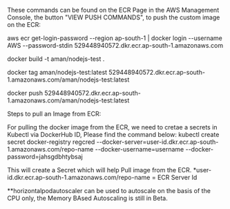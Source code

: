 These commands can be found on the ECR Page in the AWS Management Console, the button "VIEW PUSH COMMANDS", to push the custom image on the ECR:

aws ecr get-login-password --region ap-south-1 | docker login --username AWS --password-stdin 529448940572.dkr.ecr.ap-south-1.amazonaws.com

docker build -t aman/nodejs-test .

docker tag aman/nodejs-test:latest 529448940572.dkr.ecr.ap-south-1.amazonaws.com/aman/nodejs-test:latest

docker push 529448940572.dkr.ecr.ap-south-1.amazonaws.com/aman/nodejs-test:latest

Steps to pull an Image from ECR:

For pulling the docker image from the ECR, we need to cretae a secrets in Kubectl via DockerHub ID, Please find the command below:
kubectl create secret docker-registry regcred --docker-server=user-id.dkr.ecr.ap-south-1.amazonaws.com/repo-name --docker-username=username --docker-password=jahsgdbhtybsaj

This will create a Secret which will help Pull image from the ECR.
*user-id.dkr.ecr.ap-south-1.amazonaws.com/repo-name = ECR Server Id

**horizontalpodautoscaler can be used to autoscale on the basis of the CPU only, the Memory BAsed Autoscaling is still in Beta.

